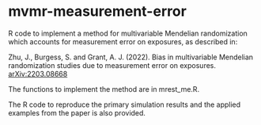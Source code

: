 # mvmr-measurement-error

R code to implement a method for multivariable Mendelian randomization which accounts for measurement error on exposures, as described in:

Zhu, J., Burgess, S. and Grant, A. J. (2022). Bias in multivariable Mendelian randomization studies due to measurement error on exposures. [arXiv:2203.08668](https://arxiv.org/abs/2203.08668)

The functions to implement the method are in mrest_me.R.

The R code to reproduce the primary simulation results and the applied examples from the paper is also provided.
